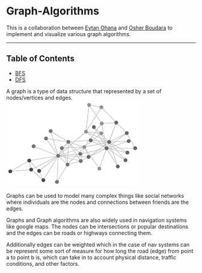 # Graph-Algorithms

This is a collaboration between [Eytan Ohana](https://github.com/eytan-ohana/Graph-Algorithms) and [Osher Boudara](https://github.com/osherboudara99/Graph-Algorithms) to implement and visualize various graph algorithms.

---

## Table of Contents
- [BFS](BFS.ipynb)
- [DFS](DFS.ipynb)

A graph is a type of data structure that represented by a set of nodes/vertices and edges.  
<img src="static/graph.png" width="70%"/>

Graphs can be used to model many complex things like social networks where individuals are the nodes and connections between friends are the edges. 

Graphs and Graph algorithms are also widely used in navigation systems like google maps. The nodes can be intersections or popular destinations and the edges can be roads or highways connecting them. 

Additionally edges can be weighted which in the case of nav systems can be represent some sort of measure for how long the road (edge) from point a to point b is, which can take in to account physical distance, traffic conditions, and other factors.

